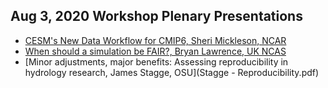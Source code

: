 ## Aug 3, 2020 Workshop Plenary Presentations
  * [CESM's New Data Workflow for CMIP6, Sheri Mickleson, NCAR](Mickelson-EarhCube_RCN.pdf) 
  * [When should a simulation be FAIR?, Bryan Lawrence, UK NCAS](200505-fair-lawrence.pdf)
  * [Minor adjustments, major benefits: Assessing reproducibility in hydrology research, James Stagge, OSU](Stagge - Reproducibility.pdf)
   
